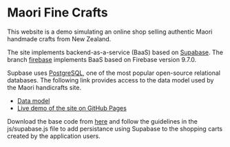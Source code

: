 # Maori Fine Crafts

This website is a demo simulating an online shop selling authentic Maori handmade crafts from New Zealand.

The site implements backend-as-a-service (BaaS) based on [Supabase](https://supabase.com/). The branch [firebase](https://github.com/josecarlosgt/nz-maori-crafts/tree/firebase) implements BaaS based on Firebase version 9.7.0.

Supbase uses [PostgreSQL](https://www.postgresql.org/), one of the most popular open-source relational databases. The following link provides access to the data model used by the Maori handicrafts site.

- [Data model](https://viewer.diagrams.net/?tags=%7B%7D&highlight=0000ff&edit=_blank&layers=1&nav=1&title=Maori%20Shop-%20Shopping%20Cart.drawio#R7V1bc9o4FP41zLQ7kwwEzOUxkKTJLmlSSGfbp46wBVZrLFcWAfLr98iWbLC42BtuxZ7pxTqWjqRzPumTjmVTqnbGs08MefYjtbBTuipbs1L1pnR1VWlVavCfkMxDSbNqhIIRI5bMFAv65A1LYVlKJ8TC%2FlJGTqnDibcsNKnrYpMvyRBjdLqcbUid5Vo9NMKaoG8iR5f%2BSyxuy14Y5Vh%2Bj8nIVjVXyvLOGKnMUuDbyKLTBVH1tlTtMEp5eDWedbAjjKfsEpa7W3M3ahjDLk9T4Prnxc97%2B55dsJ%2BoW%2FdZAw38C1FAqHlFzkT2%2BJlRawKWDBvN58oS0H5PXHI0EKK2zxHj0mHVMgjABRwRFzMQVIK04yDPJ0H2UGITx%2BqiOZ1wpUil2kMyw1Yv9JfIC67rgjKRFMqHoLwvGyNuI4eMXLg2ofeixjbDPrSli3wuc9h87MhL3VTSeq%2BYcTxbEEnTfcJ0jDmbQxZ5ty69KGFcVV6dxqCoNKXMXgDEVU0KkQTiKFId%2BwoupLuyuK6quW6zz3oCfW2bMvImPOVIyy76MUhPydhBLsAaWQlRmwbDOPAHcZwOdahwtktdrPlbZLIY9V4QG2EuBR4lLg8MYbThD5imU740Sga0tQPpSpyGPyI74x3q%2BpwBroQODO6dYuHiNqeeVOrgodLPpOHF9YByTsdrEbB5OGzHhQJCShxU9waDmj6C%2F1kLBLAAJ8jpwVSJ3JETui2YOVHsthW%2BXWntyMJJ0ycHKwV7Dp1g8rOJZWEYuO2pTTjue8gUmaZAHtuG7OZBsN1hCx6qZnSQVBZbLbM25MAs5SIOQ2jiWr7m9aid7wCCoQEB8kMhlzePjAc1WYd52z54nbijbliyngCMcSqAma0f4cZOAZRK3SEQVC8YJRWjlPfJKPWjM0ojPQwOM39giyh9e6aTempvnT2dNDUUmAxDldYPxMUujIxh2KCxx99OnV1OAi%2F5Y5NWwSbHZ5PWsdlEKc4jm7RSe%2Bvc2aRa0VDgojEOJMy0Ecsxh6RHSe44pKqHJwsOOTiHVNIGO%2FdHIhlinWdGItX07jp7EtFDnRb2TUY8Tqgr9iR4tv65xdkTSQak5I5IavputiCSwxOJcWwiqWXYlJ4ZkURDoCASQ9%2BTkrE4CJB3CsmAkdxRiKFvYQsKOTyFNI9NIUaGPemZUYiR%2FtjM2VOIviMVA9svBQ%2Fcj42II1JIBozkj0L0DWxBIQenkOhs6fEoRD%2BqkxsKqaV219lTiH7cxmPEFI0F2yNeyzGJpEdJ%2FkhEP57TmfjgQsw2k0kpf2e2%2F%2Beh7eiBx%2B5n%2FiIOmW4FkGWyaKQGxqkc2jb0MGSODm0bRSRSmUId9iwObe8IMLlbDtSLsOTO95TZGeXoh7br%2BY1K1ouoZGQKPSopj9nl%2B7lWBojkjkBaGYJRBYHsi0COfk67leHlrzMjkGgEFATS0oNLxVs%2F78BL7tikoW9oO4CHHw8cjzfTSu7Ck1E4MnN40tgXCTSKzeTOw5PRiPhzwpMNfTOZo%2FBko9hPRqbQ95NFePI9gMnfeqA48rLz3WV2Rjl6eLKhBxnujs0oB9tfNoozL5EpVp15Cb439%2BOPIZaTAEr%2BiCTDV2kKItkXkRw9TNnQD9DkiEjSh5XPnkj0EzSmPAVXMEkmpOSOSZrFA68TYJLjf1Simd8nXs3iiVdkiuKJ107xkj86SfFtGmyNsIpFgqUJn%2Fewg8RXS27jO2HEMuSTytWyn7BrXYuv2UPytveGGX2hj8idKxaK742Raz0F4GKix1gxEdTK5t8WE99F4tJQyZvZ4s0bRVeB%2BjviKNLTASODnz6dMBNvsJP68i5XvLaWS%2BQuWBgt7dQUfXZ%2F6TmZErLA2K94qcEbEPcs2DbGspH4%2BLvRSqAs7LssFSNMU1RPKKolFYW20RTtDKopgrEnBNVKNqjiGeHfFq4XSkEqLiQS83fDWZ1J3g7nRgHn%2FcC5teplmrojyNEGq9RHPPBwKAG6dJeQXv89ET%2B90R4g89coQOCFGdLzdbB9JILSQwUyp1J5gziCLOrHToZQBnBgAz%2FVYZ0AGdyB7y1UDZ0Law%2BLPyLYSUCJe8A%2FMRkacvHWeN%2BGxUBcQO%2BAkKxovt48VWDAkpKE3sTID46ILg1l2D%2FQXzixaFmxjpFLkVL4oE2mXoLFzcVVec0qZNVqZXki0A5krB2t6dcl6tVb9S7wil1Io7Zi8NX3tQtprfoiURLEnynH%2FkZ0eJr3E2h9mXtLKgYrwKEpiQQvAt3lsUS872GTDInQV7ZC9TxULwfDM%2FX5iOH%2Bl24q7Vqbe91%2BoMUhZljLh%2F7EGyAff3xnD4aw1aZTgVWYRun0wsGvYY%2BwOWHAdaIqqPyjgFlcu2%2FTiSOCSgMc5BVz4NTGYj4J9gqhvmAGKAdL%2FvAzEGJUTzzUhnYHk0oGS6zKNHGSEocoSf%2B2e9t5WZ6Myt5kAF0QXYJesjmMVdGv8Et5QYbop37CVi9UHmveUBfMX%2FDvw%2Bf%2BbS%2BuWlW1XNPCGbAUdYFQ76xFXtfi5csEM7IV3is0rFK6atrcXPSrj6OeLiLsNzRLQIpTMVCI7zlIJFEwK8jnXgIqyBKTnswXqjHBYMsmtPCYltQPVl0foltKpHv%2B%2BTJ8raAjXPv09fPLh78EtO56T48lMaMqSlpwe8xS5c4D%2FPP308PnpbwRGBdyPsPfJ5Htw%2FNlENUNJkhQcBk%2FNRQVf%2Bo9fRV529%2Fjxm3p%2BirQ7daSWwb1qbPvDsg2sT6M3sfeRrZXyYVkCraFZPxbauEKM%2F5Fuurtfw%3D%3D)
- [Live demo of the site on GitHub Pages](https://josecarlosgt.github.io/nz-maori-crafts/)

Download the base code from [here](https://github.com/josecarlosgt/nz-maori-crafts/raw/main/nz-maori-crafts-base.zip) and follow the guidelines in the js/supabase.js file to add persistance using Supabase to the shopping carts created by the application users.
